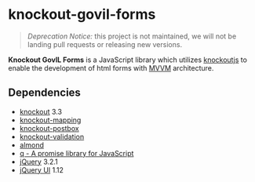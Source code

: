 # knockout-govil-forms

> *Deprecation Notice:* this project is not maintained, we will not be
  landing pull requests or releasing new versions. 

**Knockout GovIL Forms** is a JavaScript library
which utilizes [knockoutjs][KO] to enable the development of html forms with 
[MVVM][MVVMWIKI] architecture.

[MVVMWIKI]:http://en.wikipedia.org/wiki/Model_View_ViewModel
[KO]:http://knockoutjs.com/

Dependencies
------------
* [knockout](http://knockoutjs.com/documentation/plugins-mapping.html) 3.3
* [knockout-mapping][KOM] 
* [knockout-postbox][KOP] 
* [knockout-validation][KOV]
* [almond][ALMND]  
* [q - A promise library for JavaScript][Q]
* [jQuery][JQ] 3.2.1
* [jQuery UI][JQUI] 1.12

[KOM]:http://knockoutjs.com/documentation/plugins-mapping.html
[KOP]:https://github.com/rniemeyer/knockout-postbox
[KOV]:https://github.com/Knockout-Contrib/Knockout-Validation
[JQ]:https://jquery.com/
[ALMND]:(https://github.com/requirejs/almond)
[Q]: https://github.com/kriskowal/q 
[JQUI]:https://jqueryui.com/


